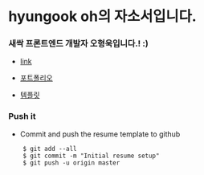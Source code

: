 # hyungook oh의 자소서입니다.

### 새싹 프론트엔드 개발자 오형욱입니다.! :)

- [link](https://hyungook.github.io/modern-resume/)
- [포트폴리오](https://hyungook.github.io/ooks-story/)

- [템플릿](https://github.com/sproogen/modern-resume-theme)

### Push it

- Commit and push the resume template to github

```
    $ git add --all
    $ git commit -m "Initial resume setup"
    $ git push -u origin master
```

